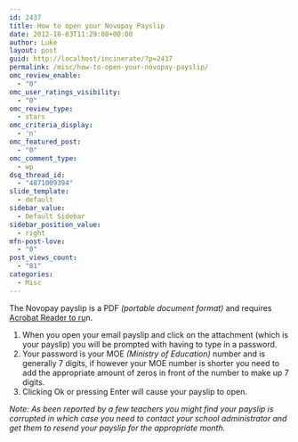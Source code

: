 ```yaml
---
id: 2437
title: How to open your Novopay Payslip
date: 2012-10-03T11:29:08+00:00
author: Luke
layout: post
guid: http://localhost/incinerate/?p=2437
permalink: /misc/how-to-open-your-novopay-payslip/
omc_review_enable:
  - "0"
omc_user_ratings_visibility:
  - "0"
omc_review_type:
  - stars
omc_criteria_display:
  - 'n'
omc_featured_post:
  - "0"
omc_comment_type:
  - wp
dsq_thread_id:
  - "4871009394"
slide_template:
  - default
sidebar_value:
  - Default Sidebar
sidebar_position_value:
  - right
mfn-post-love:
  - "0"
post_views_count:
  - "81"
categories:
  - Misc
---
```

The Novopay payslip is a PDF _(portable document format)_ and requires <a title="Acrobat Reader" href="http://get.adobe.com/uk/reader/" target="_blank">Acrobat Reader to ru</a>n.

  1. When you open your email payslip and click on the attachment (which is your payslip) you will be prompted with having to type in a password.
  2. Your password is your MOE _(Ministry of Education)_ number and is generally 7 digits, if however your MOE number is shorter you need to add the appropriate amount of zeros in front of the number to make up 7 digits.
  3. Clicking Ok or pressing Enter will cause your payslip to open.

_Note: As been reported by a few teachers you might find your payslip is corrupted in which case you need to contact your school administrator and get them to resend your payslip for the appropriate month._